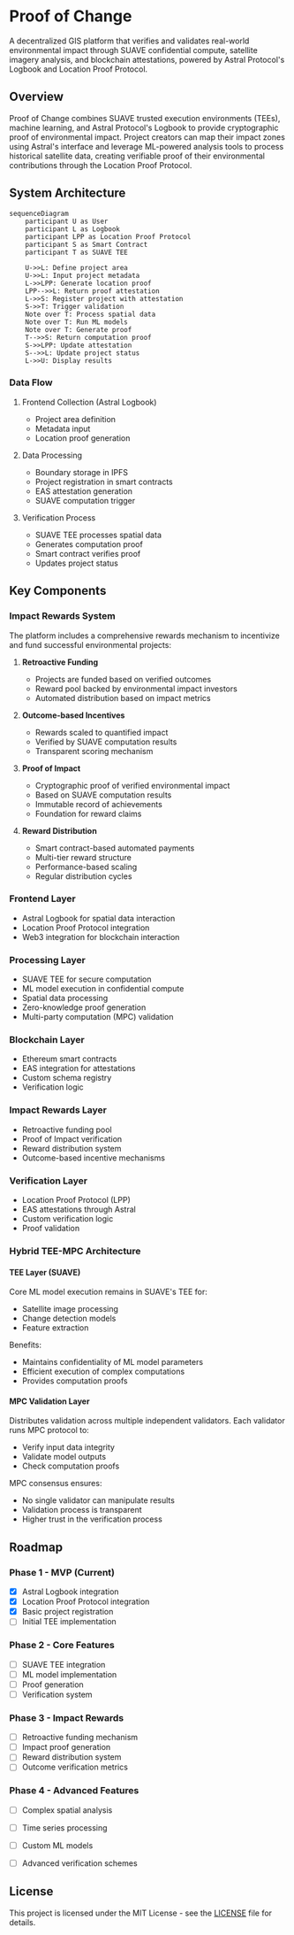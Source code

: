 # Proof of Change

A decentralized GIS platform that verifies and validates real-world environmental impact through SUAVE confidential compute, satellite imagery analysis, and blockchain attestations, powered by Astral Protocol's Logbook and Location Proof Protocol.


## Overview

Proof of Change combines SUAVE trusted execution environments (TEEs), machine learning, and Astral Protocol's Logbook to provide cryptographic proof of environmental impact. Project creators can map their impact zones using Astral's interface and leverage ML-powered analysis tools to process historical satellite data, creating verifiable proof of their environmental contributions through the Location Proof Protocol.

## System Architecture

```mermaid
sequenceDiagram
    participant U as User
    participant L as Logbook
    participant LPP as Location Proof Protocol
    participant S as Smart Contract
    participant T as SUAVE TEE

    U->>L: Define project area
    U->>L: Input project metadata
    L->>LPP: Generate location proof
    LPP-->>L: Return proof attestation
    L->>S: Register project with attestation
    S->>T: Trigger validation
    Note over T: Process spatial data
    Note over T: Run ML models
    Note over T: Generate proof
    T-->>S: Return computation proof
    S->>LPP: Update attestation
    S-->>L: Update project status
    L->>U: Display results
```

### Data Flow
1. Frontend Collection (Astral Logbook)
   - Project area definition
   - Metadata input
   - Location proof generation

2. Data Processing
   - Boundary storage in IPFS
   - Project registration in smart contracts
   - EAS attestation generation
   - SUAVE computation trigger

3. Verification Process
   - SUAVE TEE processes spatial data
   - Generates computation proof
   - Smart contract verifies proof
   - Updates project status

## Key Components

### Impact Rewards System

The platform includes a comprehensive rewards mechanism to incentivize and fund successful environmental projects:

1. **Retroactive Funding**
   - Projects are funded based on verified outcomes
   - Reward pool backed by environmental impact investors
   - Automated distribution based on impact metrics

2. **Outcome-based Incentives**
   - Rewards scaled to quantified impact
   - Verified by SUAVE computation results
   - Transparent scoring mechanism

3. **Proof of Impact**
   - Cryptographic proof of verified environmental impact
   - Based on SUAVE computation results
   - Immutable record of achievements
   - Foundation for reward claims

4. **Reward Distribution**
   - Smart contract-based automated payments
   - Multi-tier reward structure
   - Performance-based scaling
   - Regular distribution cycles

### Frontend Layer
- Astral Logbook for spatial data interaction
- Location Proof Protocol integration
- Web3 integration for blockchain interaction

### Processing Layer
- SUAVE TEE for secure computation
- ML model execution in confidential compute
- Spatial data processing
- Zero-knowledge proof generation
- Multi-party computation (MPC) validation

### Blockchain Layer
- Ethereum smart contracts
- EAS integration for attestations
- Custom schema registry
- Verification logic

### Impact Rewards Layer
- Retroactive funding pool
- Proof of Impact verification
- Reward distribution system
- Outcome-based incentive mechanisms

### Verification Layer
- Location Proof Protocol (LPP)
- EAS attestations through Astral
- Custom verification logic
- Proof validation

### Hybrid TEE-MPC Architecture

#### TEE Layer (SUAVE)
Core ML model execution remains in SUAVE's TEE for:
- Satellite image processing
- Change detection models
- Feature extraction

Benefits:
- Maintains confidentiality of ML model parameters
- Efficient execution of complex computations
- Provides computation proofs

#### MPC Validation Layer
Distributes validation across multiple independent validators. Each validator runs MPC protocol to:
- Verify input data integrity
- Validate model outputs
- Check computation proofs

MPC consensus ensures:
- No single validator can manipulate results
- Validation process is transparent
- Higher trust in the verification process

## Roadmap

### Phase 1 - MVP (Current)
- [x] Astral Logbook integration
- [x] Location Proof Protocol integration
- [x] Basic project registration
- [ ] Initial TEE implementation

### Phase 2 - Core Features
- [ ] SUAVE TEE integration
- [ ] ML model implementation
- [ ] Proof generation
- [ ] Verification system

### Phase 3 - Impact Rewards
- [ ] Retroactive funding mechanism
- [ ] Impact proof generation
- [ ] Reward distribution system
- [ ] Outcome verification metrics

### Phase 4 - Advanced Features
- [ ] Complex spatial analysis
- [ ] Time series processing
- [ ] Custom ML models
- [ ] Advanced verification schemes


## License

This project is licensed under the MIT License - see the [LICENSE](LICENSE) file for details.
